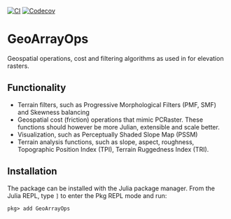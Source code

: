 [![CI](https://github.com/Deltares/GeoRasterFiltering.jl/actions/workflows/CI.yml/badge.svg)](https://github.com/Deltares/GeoRasterFiltering.jl/actions/workflows/CI.yml)
[![Codecov](https://codecov.io/gh/Deltares/GeoArrayOps.jl/branch/master/graph/badge.svg)](https://codecov.io/gh/Deltares/GeoArrayOps.jl)

# GeoArrayOps
Geospatial operations, cost and filtering algorithms as used in for elevation rasters.

## Functionality
- Terrain filters, such as Progressive Morphological Filters (PMF, SMF) and Skewness balancing
- Geospatial cost (friction) operations that mimic PCRaster. These functions should however be more Julian, extensible and scale better.
- Visualization, such as Perceptually Shaded Slope Map (PSSM)
- Terrain analysis functions, such as slope, aspect, roughness, Topographic Position Index (TPI), Terrain Ruggedness Index (TRI).

## Installation
The package can be installed with the Julia package manager.
From the Julia REPL, type `]` to enter the Pkg REPL mode and run:

```
pkg> add GeoArrayOps
```
